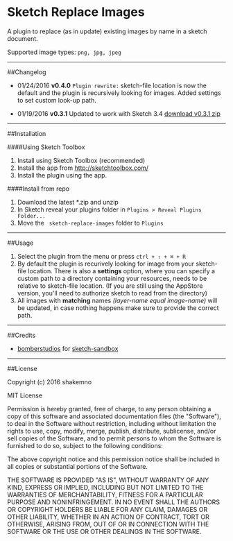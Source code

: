 # Sketch Replace Images

A plugin to replace (as in update) existing images by name in a sketch document.

Supported image types: ```png, jpg, jpeg```

---

##Changelog

- 01/24/2016 **v0.4.0** `Plugin rewrite:` sketch-file location is now the default and the plugin is recursively looking for images. Added settings to set custom look-up path.

- 01/19/2016 **v0.3.1** Updated to work with Sketch 3.4 [download v0.3.1 zip](https://github.com/shakemno/sketch-replace-images/archive/0.3.1.zip)

---

##Installation

####Using Sketch Toolbox

1. Install using Sketch Toolbox (recommended)
2. Install the app from http://sketchtoolbox.com/
3. Install the plugin using the app.

####Install from repo

1. Download the latest *.zip and unzip
2. In Sketch reveal your plugins folder in ```Plugins > Reveal Plugins Folder...```
3. Move the ``` sketch-replace-images``` folder to ```Plugins```

---

##Usage

1. Select the plugin from the menu or press ```ctrl + ⇧ + ⌘ + R```
2. By default the plugin is recurively looking for image from your sketch-file location. There is also a **settings** option, where you can specify a custom path to a directory containing your resources, needs to be relative to sketch-file location. (If you are still using the AppStore version, you'll need to authorize sketch to read from the directory)
3. All images with **matching** names *(layer-name equal image-name)* will be updated, in case nothing happens make sure to provide the correct path.

---

##Credits

- [bomberstudios](https://github.com/bomberstudios) for [sketch-sandbox](https://github.com/bomberstudios/sketch-sandbox)

---

##License

Copyright (c) 2016 shakemno

MIT License

Permission is hereby granted, free of charge, to any person obtaining a copy of this software and associated documentation files (the "Software"), to deal in the Software without restriction, including without limitation the rights to use, copy, modify, merge, publish, distribute, sublicense, and/or sell copies of the Software, and to permit persons to whom the Software is furnished to do so, subject to the following conditions:

The above copyright notice and this permission notice shall be included in all copies or substantial portions of the Software.

THE SOFTWARE IS PROVIDED "AS IS", WITHOUT WARRANTY OF ANY KIND, EXPRESS OR IMPLIED, INCLUDING BUT NOT LIMITED TO THE WARRANTIES OF MERCHANTABILITY, FITNESS FOR A PARTICULAR PURPOSE AND NONINFRINGEMENT. IN NO EVENT SHALL THE AUTHORS OR COPYRIGHT HOLDERS BE LIABLE FOR ANY CLAIM, DAMAGES OR OTHER LIABILITY, WHETHER IN AN ACTION OF CONTRACT, TORT OR OTHERWISE, ARISING FROM, OUT OF OR IN CONNECTION WITH THE SOFTWARE OR THE USE OR OTHER DEALINGS IN THE SOFTWARE.